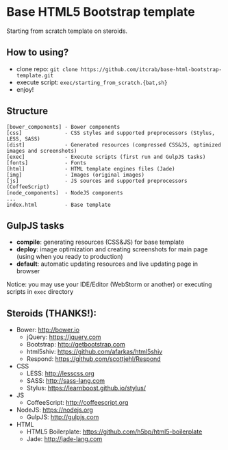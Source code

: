 # Base HTML5 Bootstrap template
Starting from scratch template on steroids.

## How to using?
* clone repo: `git clone https://github.com/itcrab/base-html-bootstrap-template.git`
* execute script: `exec/starting_from_scratch.{bat,sh}`
* enjoy!

## Structure
```
[bower_components] - Bower components
[css]              - CSS styles and supported preprocessors (Stylus, LESS, SASS)
[dist]             - Generated resources (compressed CSS&JS, optimized images and screenshots)
[exec]             - Execute scripts (first run and GulpJS tasks)
[fonts]            - Fonts
[html]             - HTML template engines files (Jade)
[img]              - Images (original images)
[js]               - JS sources and supported preprocessors (CoffeeScript)
[node_components]  - NodeJS components
...
index.html         - Base template
```

## GulpJS tasks
* **compile**: generating resources (CSS&JS) for base template
* **deploy**: image optimization and creating screenshots for main page (using when you ready to production)
* **default**: automatic updating resources and live updating page in browser

Notice: you may use your IDE/Editor (WebStorm or another) or executing scripts in `exec` directory

## Steroids (THANKS!):
* Bower: http://bower.io
	* jQuery: https://jquery.com
	* Bootstrap: http://getbootstrap.com 
	* html5shiv: https://github.com/afarkas/html5shiv
	* Respond: https://github.com/scottjehl/Respond
* CSS
	* LESS: http://lesscss.org
	* SASS: http://sass-lang.com
	* Stylus: https://learnboost.github.io/stylus/
* JS
	* CoffeeScript: http://coffeescript.org
* NodeJS: https://nodejs.org
	* GulpJS: http://gulpjs.com
* HTML
	* HTML5 Boilerplate: https://github.com/h5bp/html5-boilerplate
	* Jade: http://jade-lang.com
